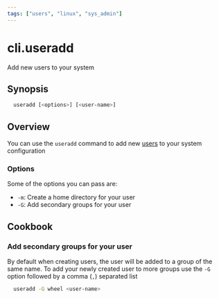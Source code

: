```yaml
---
tags: ["users", "linux", "sys_admin"]
---
```


# cli.useradd

Add new users to your system

## Synopsis

```sh
  useradd [<options>] [<user-name>]
```

## Overview

You can use the `useradd` command to add new [users](./fa42.md) to your system
configuration

### Options

Some of the options you can pass are:

- `-m`: Create a home directory for your user
- `-G`: Add secondary groups for your user

## Cookbook

### Add secondary groups for your user

By default when creating users, the user will be added to a group of the same
name. To add your newly created user to more groups use the `-G` option
followed by a comma (`,`) separated list

```sh
  useradd -G wheel <user-name>
```
